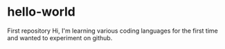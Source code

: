 # hello-world
First repository
Hi, I'm learning various coding languages for the first time and wanted to experiment on github.
